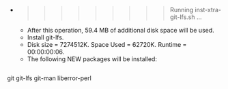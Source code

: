 * >>>>>>>>> Running inst-xtra-git-lfs.sh ...
  * After this operation, 59.4 MB of additional disk space will be used.
  * Install git-lfs.
  * Disk size = 7274512K. Space Used = 62720K. Runtime = 00:00:00:06.
  * The following NEW packages will be installed:
  ```bash
git git-lfs git-man liberror-perl
  ```
